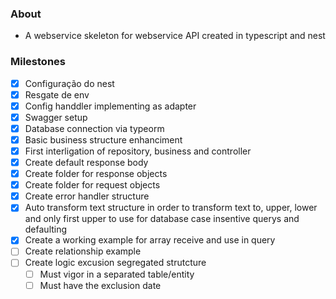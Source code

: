 ### About
- A webservice skeleton for webservice API created in typescript and nest

### Milestones

- [X] Configuração do nest
- [X] Resgate de env
- [X] Config handdler implementing as adapter
- [X] Swagger setup
- [X] Database connection via typeorm
- [X] Basic business structure enhanciment
- [X] First interligation of repository, business and controller
- [X] Create default response body
- [X] Create folder for response objects
- [X] Create folder for request objects
- [X] Create error handler structure
- [X] Auto transform text structure in order to transform text to, upper, lower and only first upper to use for database case insentive querys and defaulting
- [X] Create a working example for array receive and use in query
- [ ] Create relationship example
- [ ] Create logic excusion segregated strutcture
    - [ ] Must vigor in a separated table/entity
    - [ ] Must have the exclusion date